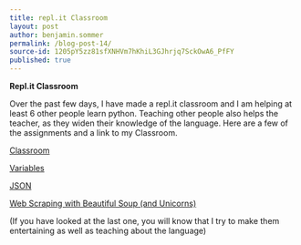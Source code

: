 ```yaml
---
title: repl.it Classroom
layout: post
author: benjamin.sommer
permalink: /blog-post-14/
source-id: 1205pY5zz81sfXNHVm7hKhiL3GJhrjq7SckOwA6_PfFY
published: true
---
```

**Repl.it Classroom**

Over the past few days, I have made a repl.it classroom and I am helping at least 6 other people learn python. Teaching other people also helps the teacher, as they widen their knowledge of the language. Here are a few of the assignments and a link to my Classroom.

[Classroom](https://repl.it/community/classrooms/48090)

[Variables](https://repl.it/community/classrooms/48090/assignments/732681)

[JSON](https://repl.it/community/classrooms/48090/assignments/735923)

[Web Scraping with Beautiful Soup (and Unicorns)](https://repl.it/community/classrooms/48090/assignments/736157)

(If you have looked at the last one, you will know that I try to make them entertaining as well as teaching about the language)


